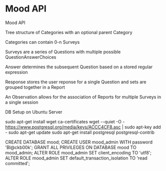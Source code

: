 # Mood API

Mood API

Tree structure of Categories with an optional parent Category

Categories can contain 0-n Surveys

Surveys are a series of Questions with multiple possible QuestionAnswerChoices

Answer determines the subsequent Question based on a stored regular expression

Response stores the user reponse for a single Question and sets are grouped together in a Report

An Observation allows for the association of Reports for multiple Surveys in a single session


DB Setup on Ubuntu Server

sudo apt-get install wget ca-certificates
wget --quiet -O - https://www.postgresql.org/media/keys/ACCC4CF8.asc | sudo apt-key add -
sudo apt-get update
sudo apt-get install postgresql postgresql-contrib

CREATE DATABASE mood;
CREATE USER mood_admin WITH password 'Bl@ckb00k';
GRANT ALL PRIVILEGES ON DATABASE mood TO mood_admin;
ALTER ROLE mood_admin SET client_encoding TO 'utf8';
ALTER ROLE mood_admin SET default_transaction_isolation TO 'read committed';
